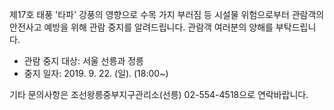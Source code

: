 제17호 태풍 '타파' 강풍의 영향으로 수목 가지 부러짐 등 시설물 위험으로부터 관람객의 안전사고 예방을 위해 관람 중지를 알려드립니다. 관람객 여러분의 양해를 부탁드립니다.
- 관람 중지 대상: 서울 선릉과 정릉
- 중지 일자: 2019. 9. 22. (일). (18:00~)

기타 문의사항은 조선왕릉중부지구관리소(선릉) 02-554-4518으로 연락바랍니다.